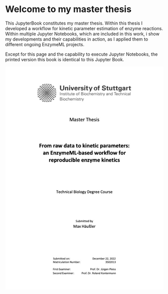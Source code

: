 # Welcome to my master thesis

This JupyterBook constitutes my master thesis. Within this thesis I developed a workflow for kinetic parameter estimation of enzyme reactions. Within multiple Jupyter Notebooks, which are included in this work, i show my developments and their capabilities in action, as I applied them to different ongoing EnzymeML projects.

Except for this page and the capability to execute Jupyter Notebooks, the printed version this book is identical to this Jupyter Book.

![cover](../book/images/cover_master_thesis.jpg)
